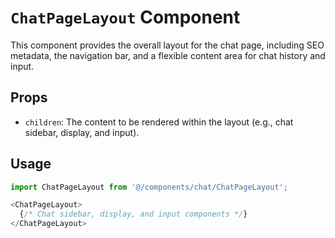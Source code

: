 # `ChatPageLayout` Component

This component provides the overall layout for the chat page, including SEO metadata, the navigation bar, and a flexible content area for chat history and input.

## Props

*   `children`: The content to be rendered within the layout (e.g., chat sidebar, display, and input).

## Usage

```typescript
import ChatPageLayout from '@/components/chat/ChatPageLayout';

<ChatPageLayout>
  {/* Chat sidebar, display, and input components */}
</ChatPageLayout>
